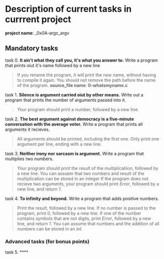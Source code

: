# Description of current tasks in currrent project

**project name**: _0x0A-argc_argv

## **Mandatory tasks**

task 0. **It ain't what they call you, it's what you answer to.**
Write a program that prints oiut it's name followed by a new line
> If you rename the program, it will print the new name, without having to compile it again.
> You should not remove the path before the name of the program.
__source_file name__: **0-whatsmyname.c**

task 1. **Silence is argument carried oiut by other means.**
Write out a program that prints the number of arguments passed into it.
> Your program should print a number, followed by a new line.

task 2. **The best argument against democracy is a five-minute conversation with the average voter.**
Write a program that prints all arguments it recieves.
> All arguments should be printed, including the first one.
> Only print one argument per line, ending with a new line.

task 3. **Neither irony nor sarcasm is argument.**
Write a program that multiplies two numbers.
> Your program should print the result of the multiplicatiion, followed by a new line.
> You can assuem that two numbers and result of the multiplication can be stored in an integer
> If the program does not recieve two arguments, your program should print _Error_, followed by a new line, and return _1_.

task 4. **To infinity and beyond.**
Write a program that adds positive numbers.
> Print the result, followed by a new line.
> If no number is passed to the program, print _0_, followed by a new line.
> If one of the number contains symbols that are not digits, print _Error_, followed by a new line, and return _1_.
> You can assume that numbers and the addition of all numbers can be stored in an _int_.

### Advanced tasks (for bonus points)

task 5. ****
